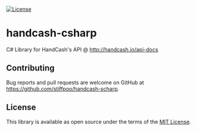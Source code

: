[![License][License-Image]][License-URL]
# handcash-csharp

C# Library for HandCash's API @ http://handcash.io/api-docs

## Contributing

Bug reports and pull requests are welcome on GitHub at https://github.com/stiffpoo/handcash-scharp.

## License

This library is available as open source under the terms of the [MIT License](https://opensource.org/licenses/MIT).

[License-URL]: http://opensource.org/licenses/MIT
[License-Image]: https://img.shields.io/npm/l/express.svg
